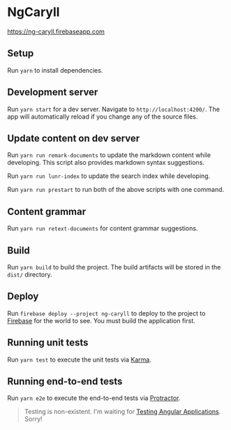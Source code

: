 # NgCaryll

<https://ng-caryll.firebaseapp.com>

## Setup

Run `yarn` to install dependencies.

## Development server

Run `yarn start` for a dev server. Navigate to `http://localhost:4200/`. The app will automatically reload if you
change any of the source files.

## Update content on dev server

Run `yarn run remark-documents` to update the markdown content while developing. This script also provides markdown
syntax suggestions.

Run `yarn run lunr-index` to update the search index while developing. 

Run `yarn run prestart` to run both of the above scripts with one command.

## Content grammar

Run `yarn run retext-documents` for content grammar suggestions.

## Build

Run `yarn build` to build the project. The build artifacts will be stored in the `dist/` directory.

## Deploy

Run `firebase deploy --project ng-caryll` to deploy to the project to [Firebase](https://ng-caryll.firebaseapp.com)
for the world to see. You must build the application first.

## Running unit tests

Run `yarn test` to execute the unit tests via [Karma](https://karma-runner.github.io).

## Running end-to-end tests

Run `yarn e2e` to execute the end-to-end tests via [Protractor](http://www.protractortest.org/).

> Testing is non-existent. I'm waiting for [Testing Angular
> Applications](https://www.manning.com/books/testing-angular-applications). Sorry!